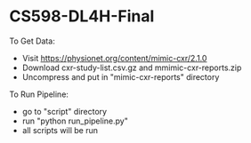 # CS598-DL4H-Final

To Get Data:

- Visit https://physionet.org/content/mimic-cxr/2.1.0 
- Download cxr-study-list.csv.gz and mmimic-cxr-reports.zip
- Uncompress and put in "mimic-cxr-reports" directory

To Run Pipeline:

- go to "script" directory
- run "python run_pipeline.py"
- all scripts will be run
